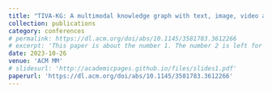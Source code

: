 ```yaml
---
title: "TIVA-KG: A multimodal knowledge graph with text, image, video and audio"
collection: publications
category: conferences
# permalink: https://dl.acm.org/doi/abs/10.1145/3581783.3612266
# excerpt: 'This paper is about the number 1. The number 2 is left for future work.'
date: 2023-10-26
venue: 'ACM MM'
# slidesurl: 'http://academicpages.github.io/files/slides1.pdf'
paperurl: 'https://dl.acm.org/doi/abs/10.1145/3581783.3612266'
---
```

